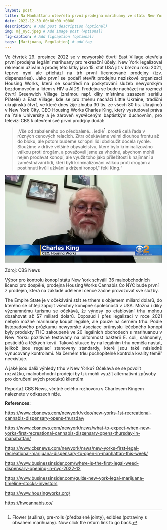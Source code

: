 ```yaml
---
layout: post
title: Na Manhattanu otevřela první prodejna marihuany ve státu New York
date: 2022-12-30 00:00:00 +0000
description: # Add post description (optional)
img: mj_nyc.jpeg # Add image post (optional)
fig-caption: # Add figcaption (optional)
tags: [Marijuana, Regulation] # add tag
---
```


<p style="text-align: justify"> Ve čtvrtek 29. prosince 2022 se v newyorské čtvrti East Village otevřela první prodejna legální marihuany pro rekreační účely. New York legalizoval rekreační užívání a prodej této látky jako 15. stát USA již v březnu roku 2021, teprve nyní ale přichází na trh první licencované prodejny (tzv. dispensaries). Jako první se podaří otevřít prodejnu neziskové organizaci Housing Works, která se soustředí na poskytování služeb newyorským bezdomovcům a lidem s HIV a AIDS. Prodejna se bude nacházet na rozmezí čtvrtí Greenwich Village (známou např. díky místnímu zasazení seriálu Přátelé) a East Village, kde se pro změnu nachází Little Ukraine, tradiční ukrajinská čtvrť, ve které dnes žije zhruba 30 tis. ze všech 80 tis. Ukrajinců v New York City. CEO Housing Works Charles King, který vystudoval práva na Yale University a je zároveň vysvěceným baptistkým duchovním, pro televizi CBS k otevření své první prodejny dodal: </p> 

> „Vše od zabaleného po předbalené... jedlé[^fn-1_footnote], prostě celá řada v různých cenových relacích. Zítra očekáváme velmi dlouhou frontu až do bloku, ale potom budeme schopni lidi obsloužit docela rychle. Sloužíme v drtivé většině obyvatelstvu, které bylo kriminalizováno válkou proti drogám, a považovali jsme za vhodné, abychom mohli nejen prodávat konopí, ale využít toho jako příležitosti k najímání a zaměstnávání lidí, kteří byli kriminalizování válkou proti drogám a postihnuti kvůli užívání a držení konopí," řekl King.“

![Book logo](/assets/img/ceo.jpg)

Zdroj: CBS News

Výbor pro kontrolu konopí státu New York schválil 36 maloobchodních licencí pro dospělé, prodejna Housing Works Cannabis Co NYC bude první z prodejen, která na základě udělené licence začne provozovat své služby.

<p style="text-align: justify">The Empire State je v očekávání stát se trhem s objemem miliard dolarů, do kterého se chtějí zapojit všechny konopné společnosti v USA. Možná i díky významnému turismu se očekává, že výnosy po etablování trhu mohou dosahovat až $7 miliard dolarů. Doposud i přes legalizaci v roce 2021 nebylo možné marihuany koupit legálně, ale pouze na černém trhu. Podle listopadového průzkumu newyorské Asociace průmyslu léčebného konopí byly produkty THC zakoupené ve 20 ilegálních obchodech s marihuanou v New Yorku pozitivně testovány na přítomnost bakterií E. coli, salmonely, pesticidů a těžkých kovů. Taková situace by na legálním trhu neměla nastat, jelikož jsou regulací stanoveny standardy, které jsou také následně vynucovány kontrolami. Na černém trhu pochopitelně kontrola kvality téměř neexistuje. 

A jaké jsou další výhledy trhu v New Yorku? Očekává se se povolit rozvážku, maloobchodní prodejci by tak mohli využít alternativní způsoby pro doručení svých produktů klientům. 

Reportáž CBS News, včetně celého rozhovoru s Charlesem Kingem naleznete v odkazech níže.</p>


<b>References:</b>


<a href="https://www.cbsnews.com/newyork/video/new-yorks-1st-recreational-cannabis-dispensary-opens-thursday/">https://www.cbsnews.com/newyork/video/new-yorks-1st-recreational-cannabis-dispensary-opens-thursday/</a>

<a href="https://www.cbsnews.com/newyork/news/what-to-expect-when-new-yorks-first-recreational-cannabis-dispensary-opens-thursday-in-manahattan/">https://www.cbsnews.com/newyork/news/what-to-expect-when-new-yorks-first-recreational-cannabis-dispensary-opens-thursday-in-manahattan/</a>

<a href="https://www.cbsnews.com/newyork/news/new-yorks-first-legal-recreational-marijuana-dispensary-to-open-in-manhattan-this-week/">https://www.cbsnews.com/newyork/news/new-yorks-first-legal-recreational-marijuana-dispensary-to-open-in-manhattan-this-week/</a>

<a href="https://www.businessinsider.com/where-is-the-first-legal-weed-dispensary-opening-in-nyc-2022-12">https://www.businessinsider.com/where-is-the-first-legal-weed-dispensary-opening-in-nyc-2022-12</a>

<a href="https://www.businessinsider.com/guide-new-york-legal-marijuana-timeline-stocks-investors">https://www.businessinsider.com/guide-new-york-legal-marijuana-timeline-stocks-investors</a>

<a href="https://www.housingworks.org/">https://www.housingworks.org/</a>

<a href="https://hwcannabis.co/">https://hwcannabis.co/</a>

[^fn-1_footnote]: Flower (sušina), pre-rolls (předbalené jointy), edibles (potraviny s obsahem marihuany). Now click the return link to go back.
